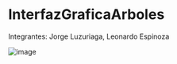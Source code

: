 # InterfazGraficaArboles
Integrantes: Jorge Luzuriaga,
             Leonardo Espinoza

![image](https://github.com/JorgeLuzuriaga/InterfazGraficaArboles/assets/166523008/db751ec4-1829-4c3c-8ad1-84fccac708e7)
